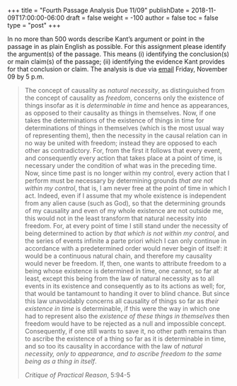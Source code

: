 +++
title = "Fourth Passage Analysis Due 11/09"
publishDate = 2018-11-09T17:00:00-06:00
draft = false
weight = -100
author = false
toc = false
type = "post"
+++

In no more than 500 words describe Kant&rsquo;s argument or point in the passage in as plain English as possible. For this assignment please identify the argument(s) of the passage. This means (i) identifying the conclusion(s) or main claim(s) of the passage; (ii) identifying the evidence Kant provides for that conclusion or claim. The analysis is due via [email](mailto:mclear@unl.edu) Friday, November 09 by 5 p.m.

> The concept of causality as _natural necessity_, as distinguished from the concept of causality as _freedom_, concerns only the existence of things insofar as it is _determinable in time_ and hence as appearances, as opposed to their causality as things in themselves. Now, if one takes the determinations of the existence of things in time for determinations of things in themselves (which is the most usual way of representing them), then the necessity in the causal relation can in no way be united with freedom; instead they are opposed to each other as contradictory. For, from the first it follows that every event, and consequently every action that takes place at a point of time, is necessary under the condition of what was in the preceding time. Now, since time past is no longer within my control, every action that I perform must be necessary by determining grounds _that are not within my control_, that is, I am never free at the point of time in which I act. Indeed, even if I assume that my whole existence is independent from any alien cause (such as God), so that the determining grounds of my causality and even of my whole existence are not outside me, this would not in the least transform that natural necessity into freedom. For, at every point of time I still stand under the necessity of being determined to action by _that which is not within my control_, and the series of events infinite a parte priori which I can only continue in accordance with a predetermined order would never begin of itself: it would be a continuous natural chain, and therefore my causality would never be freedom. If, then, one wants to attribute freedom to a being whose existence is determined in time, one cannot, so far at least, except this being from the law of natural necessity as to all events in its existence and consequently as to its actions as well; for, that would be tantamount to handing it over to blind chance. But since this law unavoidably concerns all causality of things so far as _their existence in time_ is determinable, if this were the way in which one had to represent also the _existence of these things in themselves_ then freedom would have to be rejected as a null and impossible concept. Consequently, if one still wants to save it, no other path remains than to ascribe the existence of a thing so far as it is determinable in time, and so too its causality in accordance with the law of _natural necessity, only to appearance, and to ascribe freedom to the same being as a thing in itself_.
>
> _Critique of Practical Reason_, 5:94-5
